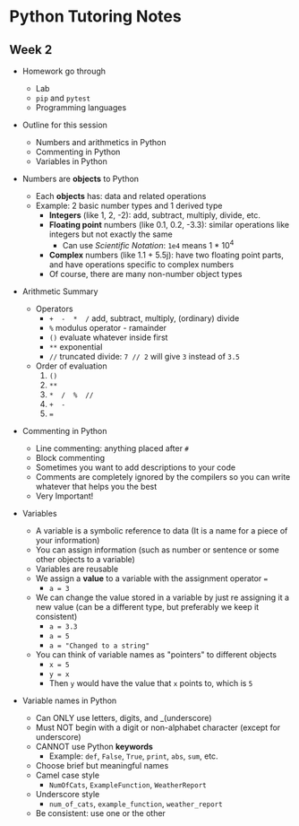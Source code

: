 Python Tutoring Notes
========
Week 2
-----
* Homework go through
	* Lab
	* `pip` and `pytest`
	* Programming languages

* Outline for this session
	* Numbers and arithmetics in Python
	* Commenting in Python
	* Variables in Python

* Numbers are **objects** to Python
	* Each **objects** has: data and related operations
	* Example: 2 basic number types and 1 derived type
		* **Integers** (like 1, 2, -2): add, subtract, multiply, divide, etc.
		* **Floating point** numbers (like 0.1, 0.2, -3.3): similar operations like integers but not exactly the same
			* Can use *Scientific Notation*: `1e4` means 1 * 10<sup>4</sup>
		* **Complex** numbers (like 1.1 + 5.5j): have two floating point parts, and have operations specific to complex numbers
		* Of course, there are many non-number object types

* Arithmetic Summary
	* Operators
		* `+  -  *  /` add, subtract, multiply, (ordinary) divide
		* `%` modulus operator - ramainder
		* `()` evaluate whatever inside first
		* `**` exponential
		* `//` truncated divide: `7 // 2` will give `3` instead of `3.5`
	* Order of evaluation
		1. `()`
		2. `**`
		3. `*  /  %  //`
		4. `+  -`  
		5. `=`

* Commenting in Python
	* Line commenting: anything placed after `#`
	* Block commenting
	* Sometimes you want to add descriptions to your code
	* Comments are completely ignored by the compilers so you can write whatever that helps you the best
	* Very Important!

* Variables
	* A variable is a symbolic reference to data (It is a name for a piece of your information)
	* You can assign information (such as number or sentence or some other objects to a variable)
	* Variables are reusable
	* We assign a **value** to a variable with the assignment operator `=`
		* `a = 3`
	* We can change the value stored in a variable by just re assigning it a new value (can be a different type, but preferably we keep it consistent)
		* `a = 3.3`
		* `a = 5`
		* `a = "Changed to a string"`
	* You can think of variable names as "pointers" to different objects
		* `x = 5`
		* `y = x`
		* Then `y` would have the value that `x` points to, which is `5` 
* Variable names in Python
	* Can ONLY use letters, digits, and _(underscore)
	* Must NOT begin with a digit or non-alphabet character (except for underscore)
	* CANNOT use Python **keywords**
		* Example: `def`, `False`, `True`, `print`, `abs`, `sum`, etc.
	* Choose brief but meaningful names
	* Camel case style
		* `NumOfCats`, `ExampleFunction`, `WeatherReport`
	* Underscore style
		* `num_of_cats`, `example_function`, `weather_report`
	* Be consistent: use one or the other